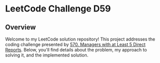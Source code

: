 # LeetCode Challenge D59

## Overview

Welcome to my LeetCode solution repository! This project addresses the coding challenge presented by [570. Managers with at Least 5 Direct Reports](https://leetcode.com/problems/managers-with-at-least-5-direct-reports/). Below, you'll find details about the problem, my approach to solving it, and the implemented solution.
